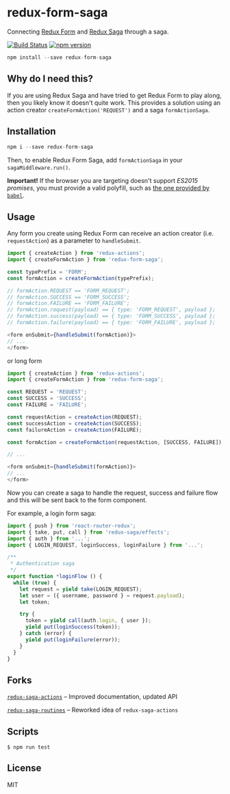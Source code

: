 # redux-form-saga
Connecting [Redux Form](https://github.com/erikras/redux-form) and [Redux Saga](https://github.com/yelouafi/redux-saga) through a saga.

[![Build Status](https://travis-ci.org/mhssmnn/redux-form-saga.svg)](https://travis-ci.org/mhssmnn/redux-form-saga) [![npm version](https://badge.fury.io/js/redux-form-saga.svg)](http://badge.fury.io/js/redux-form-saga)

```javascript
npm install --save redux-form-saga
```

## Why do I need this?

If you are using Redux Saga and have tried to get Redux Form to play along, then you likely know it doesn't quite work. This provides a solution using an action creator `createFormAction('REQUEST')` and a saga `formActionSaga`.

## Installation

```javascript
npm i --save redux-form-saga
```

Then, to enable Redux Form Saga, add `formActionSaga` in your `sagaMiddleware.run()`.

**Important!** If the browser you are targeting doesn't support *ES2015 promises*, you must provide a valid polyfill, such as [the one provided by `babel`](https://cdnjs.cloudflare.com/ajax/libs/babel-polyfill/6.9.1/polyfill.js).

## Usage

Any form you create using Redux Form can receive an action creator (i.e. `requestAction`) as a parameter to `handleSubmit`.

```javascript
import { createAction } from 'redux-actions';
import { createFormAction } from 'redux-form-saga';

const typePrefix = 'FORM';
const formAction = createFormAction(typePrefix);

// formAction.REQUEST == 'FORM_REQUEST';
// formAction.SUCCESS == 'FORM_SUCCESS';
// formAction.FAILURE == 'FORM_FAILURE';
// formAction.request(payload) == { type: 'FORM_REQUEST', payload };
// formAction.success(payload) == { type: 'FORM_SUCCESS', payload };
// formAction.failure(payload) == { type: 'FORM_FAILURE', payload };

<form onSubmit={handleSubmit(formAction)}>
// ...
</form>
```

or long form

```javascript
import { createAction } from 'redux-actions';
import { createFormAction } from 'redux-form-saga';

const REQUEST = 'REQUEST';
const SUCCESS = 'SUCCESS';
const FAILURE = 'FAILURE';

const requestAction = createAction(REQUEST);
const successAction = createAction(SUCCESS);
const failureAction = createAction(FAILURE);

const formAction = createFormAction(requestAction, [SUCCESS, FAILURE]);

// ...

<form onSubmit={handleSubmit(formAction)}>
// ...
</form>
```

Now you can create a saga to handle the request, success and failure flow and this will be sent back to the form component.

For example, a login form saga:

```javascript
import { push } from 'react-router-redux';
import { take, put, call } from 'redux-saga/effects';
import { auth } from '...';
import { LOGIN_REQUEST, loginSuccess, loginFailure } from '...';

/**
 * Authentication saga
 */
export function *loginFlow () {
  while (true) {
    let request = yield take(LOGIN_REQUEST);
    let user = ({ username, password } = request.payload);
    let token;

    try {
      token = yield call(auth.login, { user });
      yield put(loginSuccess(token));
    } catch (error) {
      yield put(loginFailure(error));
    }
  }
}
```

## Forks
[`redux-saga-actions`](https://github.com/afitiskin/redux-saga-actions) – Improved documentation, updated API

[`redux-saga-routines`](https://github.com/afitiskin/redux-saga-routines) – Reworked idea of `redux-saga-actions`

## Scripts

```
$ npm run test
```

## License

MIT

